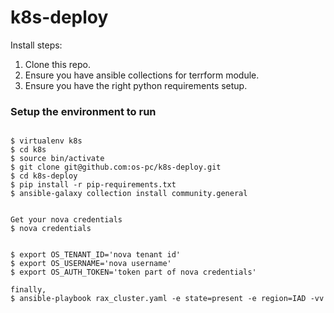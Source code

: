 # k8s-deploy


Install steps:
1. Clone this repo.
2. Ensure you have ansible collections for terrform module.
3. Ensure you have the right python requirements setup.


### Setup the environment to run

```

$ virtualenv k8s
$ cd k8s
$ source bin/activate
$ git clone git@github.com:os-pc/k8s-deploy.git
$ cd k8s-deploy
$ pip install -r pip-requirements.txt
$ ansible-galaxy collection install community.general


Get your nova credentials
$ nova credentials


$ export OS_TENANT_ID='nova tenant id'
$ export OS_USERNAME='nova username'
$ export OS_AUTH_TOKEN='token part of nova credentials'

finally,
$ ansible-playbook rax_cluster.yaml -e state=present -e region=IAD -vv

```
